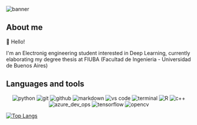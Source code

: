 ![banner](https://user-images.githubusercontent.com/38573537/202921887-04a95399-c4ea-4cdf-bccc-108d1e21ecc0.png)

## About me 
👋 Hello!

 I'm an Electronig engineering student interested in Deep Learning, currently elaborating my degree thesis at FIUBA (Facultad de Ingenieria - Universidad de Buenos Aires)

## Languages and tools
<div align="center">
  <img src="https://img.shields.io/badge/python-3776AB?style=for-the-badge&logo=python&logoColor=white" alt="python" />
  <img src="https://img.shields.io/badge/Git-F05032?style=for-the-badge&logo=git&logoColor=white" alt="git" />
  <img src="https://img.shields.io/badge/GitHub-100000?style=for-the-badge&logo=github&logoColor=white" alt="github" />
  <img src="https://img.shields.io/badge/Markdown-000000?style=for-the-badge&logo=markdown&logoColor=white" alt="markdown" />
  <img src="https://img.shields.io/badge/vs%20code-007ACC?style=for-the-badge&logo=visual%20studio%20code&logoColor=white" alt="vs code" />
  <img src="https://img.shields.io/badge/terminal%20commands-black?style=for-the-badge&logo=windows%20terminal&logoColor=white" alt="terminal" />
  <img src="https://img.shields.io/badge/R-blue?style=for-the-badge&logo=R&logoColor=black%22%20alt=%22R" alt="R" />
  <img src="https://img.shields.io/badge/C++-blue?style=for-the-badge&logo=cplusplus&logoColor=black%22%20alt=%22cplusplus" alt="c++" />
   <img src="https://img.shields.io/badge/Azure_dev_ops-blue?style=for-the-badge&logo=azuredevops&logoColor=black%22%20alt=%22azuredevops" alt="azure_dev_ops" />
    <img src="https://img.shields.io/badge/Tensorflow-white?style=for-the-badge&logo=tensorflow&logoColor=white%22%20alt=%22tensorflow" alt="tensorflow" />
     <img src="https://img.shields.io/badge/OpenCV-black?style=for-the-badge&logo=opencv&logoColor=white%22%20alt=%22opencv" alt="opencv" />
</div>


[![Top Langs](https://github-readme-stats.vercel.app/api/top-langs/?username=burna680)](https://github.com/anuraghazra/github-readme-stats)

<!--
**burna680/burna680** is a ✨ _special_ ✨ repository because its `README.md` (this file) appears on your GitHub profile.

Here are some ideas to get you started:

- 🔭 I’m currently working on ...
- 🌱 I’m currently learning ...
- 👯 I’m looking to collaborate on ...
- 🤔 I’m looking for help with ...
- 💬 Ask me about ...
- 📫 How to reach me: ...
- 😄 Pronouns: ...
- ⚡ Fun fact: ...
-->
